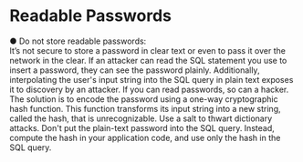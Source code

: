 # Readable Passwords

● Do not store readable passwords:   
It’s not secure to store a password in clear text or even to pass it over the
network in the clear. If an attacker can read the SQL statement you use to
insert a password, they can see the password plainly.
Additionally, interpolating the user's input string into the SQL query in plain text
exposes it to discovery by an attacker.
If you can read passwords, so can a hacker.
The solution is to encode the password using a one-way cryptographic hash 
function. This function transforms its input string into a new string,
called the hash, that is unrecognizable.
Use a salt to thwart dictionary attacks. Don't put the plain-text password
into the SQL query. Instead, compute the hash in your application code,
and use only the hash in the SQL query.